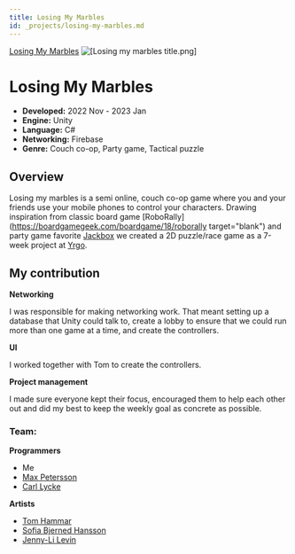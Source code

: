 ```yaml
---
title: Losing My Marbles
id: _projects/losing-my-marbles.md
---
```


[Losing My Marbles](https://github.com/Llrac/losing-my-marbles)
![[Losing my marbles title.png]](../src/img/LMM.png)
 
# Losing My Marbles

- **Developed:** 2022 Nov - 2023 Jan
- **Engine:** Unity
- **Language:** C#
- **Networking:** Firebase
- **Genre:** Couch co-op, Party game, Tactical puzzle

## Overview

Losing my marbles is a semi online, couch co-op game where you and your friends use your mobile phones to control your characters. Drawing inspiration from classic board game [RoboRally](https://boardgamegeek.com/boardgame/18/roborally target="blank") and party game favorite [Jackbox](https://www.jackboxgames.com/) we created a 2D puzzle/race game as a 7-week project at [Yrgo](https://www.yrgo.se).

## My contribution

**Networking**

I was responsible for making networking work. That meant setting up a database that Unity could talk to, create a lobby to ensure that we could run more than one game at a time, and create the controllers. 

**UI**

I worked together with Tom to create the controllers. 

**Project management** 

I made sure everyone kept their focus, encouraged them to help each other out and did my best to keep the weekly goal as concrete as possible. 


### Team: 
**Programmers** 
- Me
- [Max Petersson](https://github.com/Max-Petersson)
- [Carl Lycke](https://github.com/llrac)
 
**Artists**  
- [Tom Hammar](https://www.artstation.com/tomhammar)
- [Sofia Bjerned Hansson](https://www.artstation.com/sofiabjernedhansson) 
- [Jenny-Li Levin](https://www.artstation.com/jenny-lilevin) 
